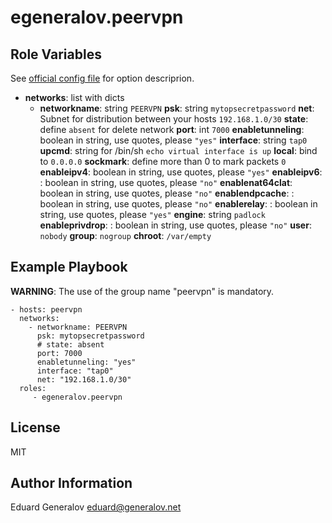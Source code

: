 egeneralov.peervpn
==================

Role Variables
--------------

See [official config file](https://raw.githubusercontent.com/peervpn/peervpn/master/peervpn.conf) for option descriprion.

- **networks**: list with dicts
  - **networkname**: string `PEERVPN`
    **psk**: string `mytopsecretpassword`
    **net**: Subnet for distribution between your hosts `192.168.1.0/30`
    **state**: define `absent` for delete network
    **port**: int `7000`
    **enabletunneling**: boolean in string, use quotes, please `"yes"`
    **interface**: string `tap0`
    **upcmd**: string for /bin/sh `echo virtual interface is up`
    **local**: bind to `0.0.0.0`
    **sockmark**: define more than 0 to mark packets `0`
    **enableipv4**: boolean in string, use quotes, please `"yes"`
    **enableipv6**: : boolean in string, use quotes, please `"no"`
    **enablenat64clat**: boolean in string, use quotes, please `"no"`
    **enablendpcache**: : boolean in string, use quotes, please `"no"`
    **enablerelay**: : boolean in string, use quotes, please `"yes"`
    **engine**: string `padlock`
    **enableprivdrop**: : boolean in string, use quotes, please `"no"`
    **user**: `nobody`
    **group**: `nogroup`
    **chroot**: `/var/empty`

Example Playbook
----------------

**WARNING**: The use of the group name "peervpn" is mandatory.

    - hosts: peervpn
      networks:
        - networkname: PEERVPN
          psk: mytopsecretpassword
          # state: absent
          port: 7000
          enabletunneling: "yes"
          interface: "tap0"
          net: "192.168.1.0/30"
      roles:
         - egeneralov.peervpn


License
-------

MIT

Author Information
------------------

Eduard Generalov <eduard@generalov.net>
